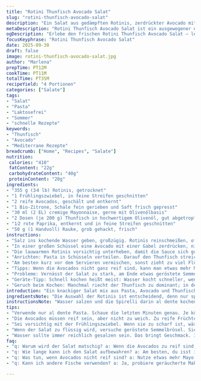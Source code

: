 ```yaml
---
title: "Rotini Thunfisch Avocado Salat"
slug: "rotini-thunfisch-avocado-salat"
description: "Ein Salat aus gedämpften Rotinis, zerdrückter Avocado mit Zitronen- und Mayonnaisebasis, kombiniert mit zartem Thunfisch, knackigem rotem Paprika, würziger Rauke und knackig-frischem Lauch. Leicht, ohne Laktose, ohne Nüsse, perfekt für schnelle Mahlzeiten. Die Zubereitung erfordert ein gutes Timing für al dente Pasta, ideale Avocadoreife und das richtige Balancieren von Säure und Fett. Gekonnte Zugabe von Zutaten sorgt für ein interessantes Mundgefühl und subtile Aromenkontraste."
metaDescription: "Rotini Thunfisch Avocado Salat ist ein ausgewogener und erfrischender Salat, perfekt für schnelle Mahlzeiten ohne Laktose und Nüsse."
ogDescription: "Erlebe den frischen Rotini Thunfisch Avocado Salat – leicht und schnell zubereitet, ideal für warme Tage. Knackige Texturen und Aromen vereint."
focusKeyphrase: "Rotini Thunfisch Avocado Salat"
date: 2025-09-30
draft: false
image: rotini-thunfisch-avocado-salat.jpg
author: "Marlena"
prepTime: PT12M
cookTime: PT11M
totalTime: PT35M
recipeYield: "4 Portionen"
categories: ["Salate"]
tags:
- "Salat"
- "Pasta"
- "Laktosefrei"
- "Sommer"
- "schnelle Rezepte"
keywords:
- "Thunfisch"
- "Avocado"
- "Mediterrane Rezepte"
breadcrumb: ["Home", "Recipes", "Salate"]
nutrition: 
 calories: "410"
 fatContent: "22g"
 carbohydrateContent: "40g"
 proteinContent: "20g"
ingredients:
- "355 g (3⁄4 lb) Rotinis, getrocknet"
- "1 Frühlingszwiebel, in feine Streifen geschnitten"
- "2 reife Avocados, geschält und entkernt"
- "1 Bio-Zitrone, Schale fein gerieben und Saft frisch gepresst"
- "30 ml (2 EL) cremige Mayonnaise, gerne mit Olivenölbasis"
- "2 Dosen (je 200 g) Thunfisch in hochwertigem Olivenöl, gut abgetropft"
- "1⁄2 rote Paprika, entkernt und in feine Streifen geschnitten"
- "50 g (1 Handvoll) Rauke, grob gehackt, frisch"
instructions:
- "Salz ins kochende Wasser geben, großzügig. Rotinis reinschmeißen, oft rühren, damit nix zusammenklebt. Nicht zu lange, bissfest ist entscheidend; fühlt sich noch leicht fest, aber nicht hart an. Bei 10 bis 12 Minuten genau beobachten. Abgießen, sofort mit einem kräftigen Schuss Öl (z.B. Olivenöl) vermengen, damit die Mischung nicht pappt.Zeitgleich: Frühlingszwiebel in kaltes Wasser legen, das nimmt die Schärfe, macht knackig, gerade richtig für den frischen Frischekick. Wässern, rausnehmen kurz bevor serviert wird."
- "In einer großen Schüssel eine Avocado mit einer Gabel zerdrücken, nicht zu fein. Die geriebene Zitronenschale und etwa die Hälfte des Safts einrühren, das hellt auf, verhindert das Braunwerden weiter. Dann die Mayo unterheben, eine cremige Sauce aus Säure, Fett, Textur – das gibt Saftigkeit und Bindung. Mit Salz und frisch gemahlenem schwarzen Pfeffer würzen. Wichtig für Aroma-Ausgewogenheit; nicht gleich überwürzen, lieber abschmecken zum Schluss."
- "Die lauwarmen Rotinis vorsichtig unterheben, damit die Sauce sich gut verteilt. Nicht zu viel rühren, sonst wird alles matschig, die Texturen sind wichtig. Die zweite Avocado in dünne Scheiben schneiden, mit dem restlichen Zitronensaft beträufeln. So bleibt sie frisch und sieht ansprechend aus, kein hässliches Braun, aber auch nicht zu sauer."
- "Anrichten: Pasta in Schüsseln verteilen. Darauf den Thunfisch streichen, der aus dem Öl besonders saftig und aromatisch sein sollte. Als Alternative zu Thunfisch kann man auch geräucherte Makrele nehmen – bringt eine rauchige Note, intensiver. Paprikastreifen und Rauke darüber, die Unterlage für wechselnde Texturen. Lauch, vorher abgetropft, oben drauf geben, leicht mit den Fingern zerzupfen, das bringt zelartige Frische und Knack."
- "Am besten kurz vor dem Servieren vermischen, sonst zieht zu viel Flüssigkeit aus dem Salat, der knallige Frischeffekt geht flöten. Manchmal lasse ich den Salat max. 20 Minuten ziehen – intensiver Geschmack, aber immer noch differenziert in der Textur."
- "Tipps: Wenn die Avocados nicht ganz reif sind, kann man etwas mehr Mayo nehmen oder ein paar Tropfen gutes Olivenöl dazu, so bleibt die Creme cremig. Wer das Zitronenaroma milder mag, nimmt nur die Hälfte der Menge vom Saft und setzt stattdessen auf ein wenig weißen Balsamico. Bei der Pasta: Wenn man keine Rotinis findet, passen auch Penne oder Fusilli, wichtig bleibt die Spiralform, damit die Sauce gut haftet."
- "Probleme: Vernässt der Salat zu stark, am Ende etwas geröstete Semmelbrösel oder gehackte Mandeln hinzufügen für Knusprigkeit (Achtung Nussallergiker!), ein kleiner Trick aus meiner Erfahrung. Lauch niemals zu früh dazufügen, sonst verliert er seine Knackigkeit."
- "Geräte-Tipp: Schnell kochen heißt meist: Wasser kocht schneller, wenn der Deckel auf der Pfanne bleibt, aber beim Kochen der Nudeln besser abdecken und nach der Hälfte der Zeit Deckel abnehmen, das Wasser kocht konstant, aber Überkochen vermeiden."
- "Geruch beim Kochen: Manchmal riecht der Thunfisch zu dominant; in dem Fall vorher abspülen und trocken tupfen, so bleibt nur das Öl fürs Aroma, nicht die konservierte Note. Meinen Gästen schmeckt es frischer."
introduction: "Ein knackiger Salat mix aus Pasta, Avocado und Thunfisch ist nicht nur schnell gemacht, sondern bietet auch spannende Texturen und Aromen, die sich gegenseitig ergänzen. Das Geheimnis liegt im Timing beim Kochen und der Auswahl der Zutaten, besonders der perfekten Reife der Avocado. Keine Angst vor der Zubereitung – ich zeige, wie man vermeidet, dass die Avocados braun werden und wie alles frisch und knackig bleibt. Der Thunfisch in Öl bringt den nötigen Geschmackskick, während die Zitronennote Frische reinbringt. Ideal für schnelle Mittagessen oder laue Sommerabende, bei denen man sich nicht ewig in der Küche aufhalten will. Noch dazu komplett frei von Milchprodukten und Nüssen – gut für Allergiker."
ingredientsNote: "Die Auswahl der Rotinis ist entscheidend, denn nur spiralförmige Pasta fängt die Avocadocreme gut auf. Wer keine Rotinis findet, nimmt ähnliche Sorten mit Rillen oder Schraubenform. Für die Avocados sollte man reife, aber noch feste Früchte wählen, damit die Scheiben nicht matschig werden. Die Mayonnaise kann gegen vegane Mayo oder eine leichte Joghurtalternative ausgetauscht werden – passt gut, schmeckt aber anders. Zitronen bitte bio, da die Schale mitverwendet wird. Der Thunfisch in Öl sorgt für Geschmack und Saftigkeit, in Wasser eingelegte Varianten sind trockener, eher zu vermeiden. Frühlingszwiebel in Wasser beruhigt die Schärfe, falls es zu intensiv ist, ansonsten roh rein für Biss."
instructionsNote: "Wasser salzen und die Spirelli darin al dente kochen, das bedeutet, zäh im Biss, nicht durchgeweicht. Wichtig bei der Zubereitung ist, Pasta sofort mit Öl zu vermischen, damit sie nicht zusammenklebt – ich verteile die Nudeln nach dem Kochen immer auf einem großen Teller, etwas abkühlen lassen, bevor ich sie mit der Sauce mische. Die Avocadocreme ist der Dreh- und Angelpunkt: nicht zu wässrig machen, lieber paar Tropfen Zitronensaft weniger und eine cremige Mayo einrühren. Dann die heiße Pasta rein, das weicht sie nicht durch, sondern verbindet die Aromen. Frühlingszwiebeln wässern, damit die Schärfe verwandelt und knackig bleibt – ohne diesen Schritt zu oft zu scharf geworden. Paprika und Rauke immer frisch, am Ende reingeben, damit der Salat lebendig bleibt. Etwas Feinmotorik beim Anrichten schadet nicht – mit Avocadoscheiben oben drauf wirkt das ansprechender. Wer will, kann vor dem Servieren noch einmal leicht salzen und pfeffern, dann bleibt alles rund. Ich bereite den Salat gern kurz vor dem Essen, lauwarm am besten."
tips:
- "Verwende nur al dente Pasta. Schaue die letzten Minuten genau. Je kürzer, desto besser. Die Rotinis sollten ein bissfestes Gefühl geben. Kleiner Trick: Rühre öfters, damit sie nicht zusammenkleben. Mische sofort nach dem Abgießen mit Öl, damit sie locker bleiben."
- "Die Avocados müssen reif sein, aber nicht zu weich. Zu reife Früchte machen die Creme matschig. Zitrone ist wichtig – sie bringt Frische und verhindert Braunwerden. Verwende weniger Saft, wenn du eine mildere Note willst. Wenn du Avocados nicht findest: Ersetze sie durch eine leichte Joghurtalternative."
- "Sei vorsichtig mit der Frühlingszwiebel. Wenn sie zu scharf ist, wässere sie länger. Einer meiner besten Tipps: Unter Wasser verliert sie an Schärfe und bleibt knackig. Lass sie aber nicht zu lange liegen. Wenn du keine Lauch hast, nimm einfach mehr Paprika, das bringt auch Biss."
- "Wenn der Salat zu flüssig wird, versuche geröstete Semmelbrösel. Sie geben Knusprigkeit. Achte jedoch auf Allergien. Manchmal habe ich auch Mandeln benutzt, aber nur bei Gästen, die keine Allergien haben. Also zuerst anpassen, dann nach Geschmack."
- "Wasser sollte immer reichlich gesalzen sein. Das bringt Geschmack. Ich sage immer: Das Wasser muss nach Meer schmecken. Bei der Zubereitung: Überwache die Zeit genau. Der Deckel auf dem Topf kann helfen, aber während des Kochens der Nudeln lieber den Deckel abnehmen. Sonst kocht es über."
faq:
- "q: Warum wird der Salat matschig? a: Wenn die Avocados zu reif sind, wird die Creme wässrig. Das solltest du vermeiden. Nutze frische Zutaten, schau, dass sie gut gewählt sind."
- "q: Wie lange kann ich den Salat aufbewahren? a: Am besten, du isst ihn frisch. Mit etwas Glück hält er sich ein paar Stunden. Aber über Nacht wird er nicht besser. Weg mit dem alten Salat."
- "q: Was tun, wenn Avocados nicht reif sind? a: Nutze etwas mehr Mayo um die Konsistenz zu halten. Weniger Zitronensaft dazu – die Avocado kann die Hauptsache sein. Oder greife zu Joghurt."
- "q: Kann ich andere Fische verwenden? a: Ja, probiere geräucherte Makrele oder sogar Sardinen. Achte darauf, dass Öl von guter Qualität ist. Das bringt Aroma und lässt das Gericht mehr als leicht erscheinen."

---
```

